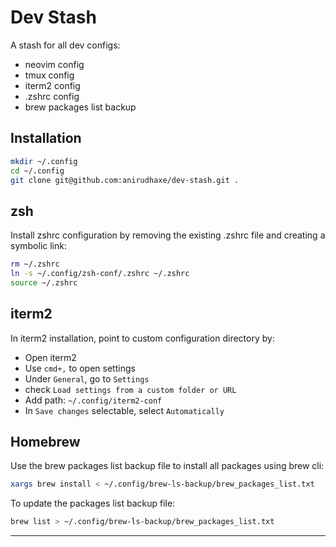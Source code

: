 # Dev Stash

A stash for all dev configs:

- neovim config
- tmux config
- iterm2 config
- .zshrc config
- brew packages list backup

## Installation

```bash
mkdir ~/.config
cd ~/.config
git clone git@github.com:anirudhaxe/dev-stash.git .
```

## zsh

Install zshrc configuration by removing the existing .zshrc file and creating a symbolic link:

```bash
rm ~/.zshrc
ln -s ~/.config/zsh-conf/.zshrc ~/.zshrc
source ~/.zshrc
```

## iterm2

In iterm2 installation, point to custom configuration directory by:

- Open iterm2
- Use `cmd+,` to open settings
- Under `General`, go to `Settings`
- check `Load settings from a custom folder or URL`
- Add path: `~/.config/iterm2-conf`
- In `Save changes` selectable, select `Automatically`

## Homebrew

Use the brew packages list backup file to install all packages using brew cli:

```bash
xargs brew install < ~/.config/brew-ls-backup/brew_packages_list.txt
```

To update the packages list backup file:

```bash
brew list > ~/.config/brew-ls-backup/brew_packages_list.txt
```

---
